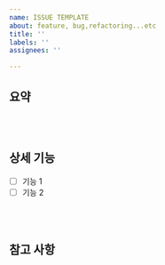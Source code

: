 ```yaml
---
name: ISSUE TEMPLATE
about: feature, bug,refactoring...etc
title: ''
labels: ''
assignees: ''

---
```


## 요약

<br><br>

## 상세 기능
- [ ] 기능 1
- [ ] 기능 2

<br><br>

## 참고 사항

<br><br>
